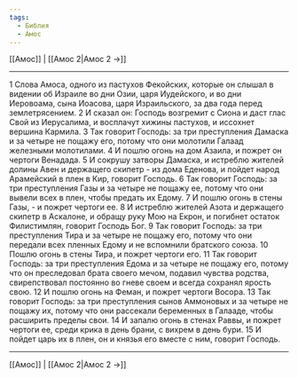 ```yaml
---
tags:
  - Библия
  - Амос
---
```

[[Амос]] | [[Амос 2|Амос 2 →]]

---
1 Слова Амоса, одного из пастухов Фекойских, которые он слышал в видении об Израиле во дни Озии, царя Иудейского, и во дни Иеровоама, сына Иоасова, царя Израильского, за два года перед землетрясением.
2 И сказал он: Господь возгремит с Сиона и даст глас Свой из Иерусалима, и восплачут хижины пастухов, и иссохнет вершина Кармила.
3 Так говорит Господь: за три преступления Дамаска и за четыре не пощажу его, потому что они молотили Галаад железными молотилами.
4 И пошлю огонь на дом Азаила, и пожрет он чертоги Венадада.
5 И сокрушу затворы Дамаска, и истреблю жителей долины Авен и держащего скипетр - из дома Еденова, и пойдет народ Арамейский в плен в Кир, говорит Господь.
6 Так говорит Господь: за три преступления Газы и за четыре не пощажу ее, потому что они вывели всех в плен, чтобы предать их Едому.
7 И пошлю огонь в стены Газы, - и пожрет чертоги ее.
8 И истреблю жителей Азота и держащего скипетр в Аскалоне, и обращу руку Мою на Екрон, и погибнет остаток Филистимлян, говорит Господь Бог.
9 Так говорит Господь: за три преступления Тира и за четыре не пощажу его, потому что они передали всех пленных Едому и не вспомнили братского союза.
10 Пошлю огонь в стены Тира, и пожрет чертоги его.
11 Так говорит Господь: за три преступления Едома и за четыре не пощажу его, потому что он преследовал брата своего мечом, подавил чувства родства, свирепствовал постоянно во гневе своем и всегда сохранял ярость свою.
12 И пошлю огонь на Феман, и пожрет чертоги Восора.
13 Так говорит Господь: за три преступления сынов Аммоновых и за четыре не пощажу их, потому что они рассекали беременных в Галааде, чтобы расширить пределы свои.
14 И запалю огонь в стенах Раввы, и пожрет чертоги ее, среди крика в день брани, с вихрем в день бури.
15 И пойдет царь их в плен, он и князья его вместе с ним, говорит Господь.

---
[[Амос]] | [[Амос 2|Амос 2 →]]
